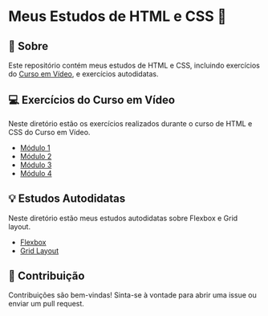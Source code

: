 # Meus Estudos de HTML e CSS 🚀

## :notebook: Sobre

Este repositório contém meus estudos de HTML e CSS, incluindo exercícios do [Curso em Vídeo](https://www.cursoemvideo.com/), e exercícios autodidatas.

## :computer: Exercícios do Curso em Vídeo

Neste diretório estão os exercícios realizados durante o curso de HTML e CSS do Curso em Vídeo.

- [Módulo 1](módulo%201)
- [Módulo 2](módulo%202)
- [Módulo 3](módulo%203)
- [Módulo 4](módulo%204)

## :bulb: Estudos Autodidatas

Neste diretório estão meus estudos autodidatas sobre Flexbox e Grid layout.

- [Flexbox](Estudos-Independentes/Flexbox)
- [Grid Layout](Estudos-Independentes/Grid)

## :handshake: Contribuição

Contribuições são bem-vindas! Sinta-se à vontade para abrir uma issue ou enviar um pull request.